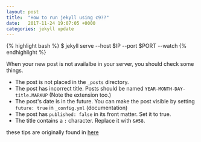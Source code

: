 ```yaml
---
layout: post
title:  "How to run jekyll using c9??"
date:   2017-11-24 19:07:05 +0000
categories: jekyll update
---
```


{% highlight bash %}
$ jekyll serve --host $IP --port $PORT --watch
{% endhighlight %}

When your new post is not availalbe in your server, you should check some things.
- The post is not placed in the `_posts` directory.
- The post has incorrect title. Posts should be named `YEAR-MONTH-DAY-title.MARKUP` (Note the extension too.)
- The post's date is in the future. You can make the post visible by setting `future: true` in `_config.yml` (documentation)
- The post has `published: false` in its front matter. Set it to true.
- The title contains a `:` character. Replace it with `&#58`.

these tips are originally found in [here][jekyll-make-new-post]

[jekyll-make-new-post]: https://stackoverflow.com/questions/30625044/jekyll-post-not-generated

